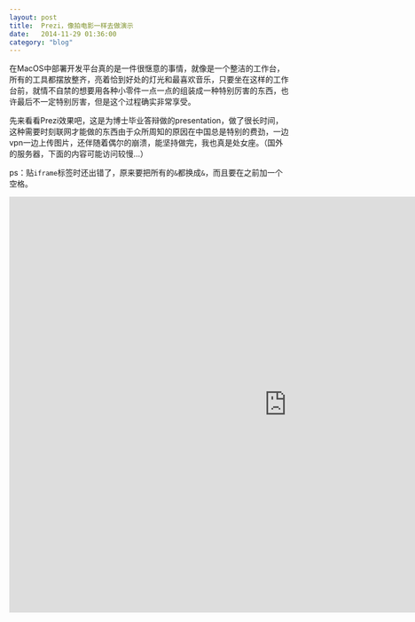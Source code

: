 ```yaml
---
layout: post
title:  Prezi，像拍电影一样去做演示
date:   2014-11-29 01:36:00
category: "blog"
---
```


<span id="tagline">
<p>在MacOS中部署开发平台真的是一件很惬意的事情，就像是一个整洁的工作台，所有的工具都摆放整齐，亮着恰到好处的灯光和最喜欢音乐，只要坐在这样的工作台前，就情不自禁的想要用各种小零件一点一点的组装成一种特别厉害的东西，也许最后不一定特别厉害，但是这个过程确实非常享受。</p>
</span>

先来看看Prezi效果吧，这是为博士毕业答辩做的presentation，做了很长时间，这种需要时刻联网才能做的东西由于众所周知的原因在中国总是特别的费劲，一边vpn一边上传图片，还伴随着偶尔的崩溃，能坚持做完，我也真是处女座。（国外的服务器，下面的内容可能访问较慢...）

ps：贴<code>iframe</code>标签时还出错了，原来要把所有的<code>&</code>都换成<code>&amp;</code>，而且要在<code></frame></code>之前加一个空格。

<iframe src="http://prezi.com/embed/mkr0uv4ba9wt/?bgcolor=ffffff&amp;lock_to_path=0&amp;autoplay=0&amp;autohide_ctrls=0&amp;features=undefined&amp;token=undefined&amp;disabled_features=undefined" width="1000" height="750" frameBorder="0" webkitAllowFullScreen mozAllowFullscreen allowfullscreen> </iframe>